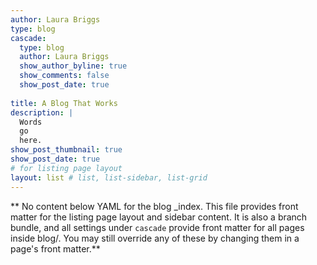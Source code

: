```yaml
---
author: Laura Briggs
type: blog
cascade:
  type: blog
  author: Laura Briggs
  show_author_byline: true
  show_comments: false
  show_post_date: true
      
title: A Blog That Works
description: |
  Words
  go
  here.  
show_post_thumbnail: true
show_post_date: true
# for listing page layout
layout: list # list, list-sidebar, list-grid
---
```


** No content below YAML for the blog _index. This file provides front matter for the listing page layout and sidebar content. It is also a branch bundle, and all settings under `cascade` provide front matter for all pages inside blog/. You may still override any of these by changing them in a page's front matter.**
